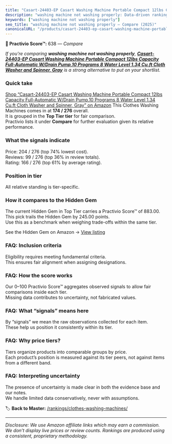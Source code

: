 ```yaml
---
title: "Casart-24403-EP Casart Washing Machine Portable Compact 12lbs Capacity Full-Automatic W/Drain Pump,10 Programs 8 Water Level 1.34 Cu.ft Cloth Washer and Spinner, Gray"
description: "washing machine not washing properly: Data-driven ranking using the Practivio Score™. Positioned by quality, value, demand, findability, momentum."
keywords: ["washing machine not washing properly"]
seo_title: "washing machine not washing properly — Compare (2025)"
canonicalURL: "/products/casart-24403-ep-casart-washing-machine-portable-compact-12lbs-capacity-full-automatic-wdrain-pump10-programs-8-water-level-134-cuft-cloth-washer-and-spinner-gray-B0863G96BY/"
---
```


**🛒 Practivio Score™:** 638 — _Compare_


*If you're comparing **washing machine not washing properly**, **[Casart-24403-EP Casart Washing Machine Portable Compact 12lbs Capacity Full-Automatic W/Drain Pump,10 Programs 8 Water Level 1.34 Cu.ft Cloth Washer and Spinner, Gray](https://www.amazon.com/dp/B0863G96BY?tag=practivio-20)** is a strong alternative to put on your shortlist.*
### Quick take
[Shop “Casart-24403-EP Casart Washing Machine Portable Compact 12lbs Capacity Full-Automatic W/Drain Pump,10 Programs 8 Water Level 1.34 Cu.ft Cloth Washer and Spinner, Gray” on Amazon](https://www.amazon.com/dp/B0863G96BY?tag=practivio-20)
This Clothes Washing Machines comes in at **174 / 276** overall.  
It is grouped in the **Top Tier tier** for fair comparison.  
Practivio lists it under **Compare** for further evaluation given its relative performance.

### What the signals indicate
Price: 204 / 276 (top 74% lowest cost).  
Reviews: 99 / 276 (top 36% in review totals).  
Rating: 166 / 276 (top 61% by average rating).  

### Position in tier
All relative standing is tier-specific.

### How it compares to the Hidden Gem
The current Hidden Gem in Top Tier carries a Practivio Score™ of 883.00.  
This pick trails the Hidden Gem by 245.00 points.  
Use this as a benchmark when weighing trade-offs within the same tier.  

See the Hidden Gem on Amazon → [View listing](https://www.amazon.com/dp/B089YSKJY6?tag=practivio-20)

### FAQ: Inclusion criteria
Eligibility requires meeting fundamental criteria.  
This ensures fair alignment when assigning designations.

### FAQ: How the score works
Our 0–100 Practivio Score™ aggregates observed signals to allow fair comparisons inside each tier.  
Missing data contributes to uncertainty, not fabricated values.

### FAQ: What “signals” means here
By “signals” we mean the raw observations collected for each item.  
These help us position it consistently within its tier.

### FAQ: Why price tiers?
Tiers organize products into comparable groups by price.  
Each product’s position is measured against its tier peers, not against items from a different band.

### FAQ: Interpreting uncertainty
The presence of uncertainty is made clear in both the evidence base and our notes.  
We handle limited data conservatively, never with assumptions.

<!-- Missing template for Compare/CompareWithinPriceClass -->


🏷️ **Back to Master:** [/rankings/clothes-washing-machines/](/rankings/clothes-washing-machines/)

---
_Disclosure: We use Amazon affiliate links which may earn a commission. We don’t display live prices or review counts. Rankings are produced using a consistent, proprietary methodology._
